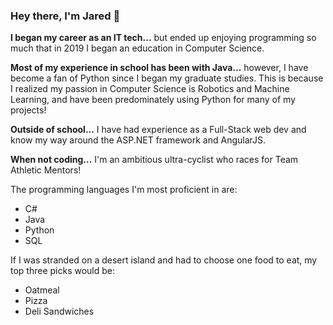 ### Hey there, I'm Jared 👋 

**I began my career as an IT tech...** but ended up enjoying programming so much that in 2019 I began an education in Computer Science.

**Most of my experience in school has been with Java...** however, I have become a fan of Python since I began my graduate studies. This is because I realized my passion in Computer Science is Robotics and Machine Learning, and have been predominately using Python for many of my projects! 

**Outside of school...** I have had experience as a Full-Stack web dev and know my way around the ASP.NET framework and AngularJS.

**When not coding...** I'm an ambitious ultra-cyclist who races for Team Athletic Mentors!

The programming languages I'm most proficient in are: 
  - C#
  - Java
  - Python
  - SQL

If I was stranded on a desert island and had to choose one food to eat, my top three picks would be:
- Oatmeal
- Pizza
- Deli Sandwiches

